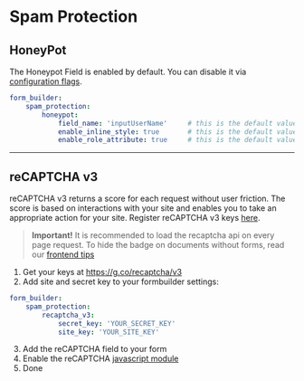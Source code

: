 # Spam Protection

## HoneyPot
The Honeypot Field is enabled by default. You can disable it via [configuration flags](100_ConfigurationFlags.md).

```yaml
form_builder:
    spam_protection:
        honeypot:
            field_name: 'inputUserName'     # this is the default value
            enable_inline_style: true       # this is the default value
            enable_role_attribute: true     # this is the default value and will add the role="presentation" attribute
```

***

## reCAPTCHA v3
reCAPTCHA v3 returns a score for each request without user friction. 
The score is based on interactions with your site and enables you to take an appropriate action for your site. 
Register reCAPTCHA v3 keys [here](https://g.co/recaptcha/v3).

> **Important!** It is recommended to load the recaptcha api on every page request.
> To hide the badge on documents without forms, read our [frontend tips](./90_FrontendTips.md)

1. Get your keys at https://g.co/recaptcha/v3
2. Add site and secret key to your formbuilder settings:

```yaml
form_builder:
    spam_protection:
        recaptcha_v3:
            secret_key: 'YOUR_SECRET_KEY'
            site_key: 'YOUR_SITE_KEY'
```

3. Add the reCAPTCHA field to your form
4. Enable the reCAPTCHA [javascript module](./91_Javascript.md)
4. Done